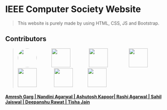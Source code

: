 # IEEE Computer Society Website
> This website is purely made by using HTML, CSS, JS and Bootstrap.

## Contributors
> <a href="https://github.com/amreshgarg21"><img src=https://user-images.githubusercontent.com/101355193/178159970-49e8fac3-d25c-49bc-80f5-0e22b5961b94.jpg width=60px height=60px style="border-radius:50%"></a>&nbsp;&nbsp;&nbsp;&nbsp;&nbsp;&nbsp;&nbsp;&nbsp;&nbsp;&nbsp;&nbsp;&nbsp;<a href="https://github.com/neophilic-coder"><img src=https://user-images.githubusercontent.com/101355193/178160229-393fca8d-3f2a-4e9d-8f4e-943655b20f92.jpg width=60px height=60px></a>&nbsp;&nbsp;&nbsp;&nbsp;&nbsp;&nbsp;&nbsp;&nbsp;&nbsp;&nbsp;&nbsp;&nbsp;&nbsp;&nbsp;&nbsp;<a href="https://www.github.com/Kapoor-0905"><img src=https://user-images.githubusercontent.com/101355193/178160290-f5624463-193d-4d12-9793-53456e05a16a.jpg width=60px height=60px></a>&nbsp;&nbsp;&nbsp;&nbsp;&nbsp;&nbsp;&nbsp;&nbsp;&nbsp;&nbsp;&nbsp;&nbsp;&nbsp;&nbsp;&nbsp;&nbsp;&nbsp;<a href="https://www.github.com/rashi2911"><img src=https://user-images.githubusercontent.com/101355193/178275284-8a917913-5269-452b-838c-70b716194857.jpeg width=60px height=60px></a>&nbsp;&nbsp;&nbsp;&nbsp;&nbsp;&nbsp;&nbsp;&nbsp;&nbsp;&nbsp;&nbsp;<a href="https://www.github.com/sahil149"><img src=https://user-images.githubusercontent.com/101355193/178756592-cb6276f1-bc42-43f2-a797-d6cda4f91d7a.jpeg width=60px height=60px></a>&nbsp;&nbsp;&nbsp;&nbsp;&nbsp;&nbsp;&nbsp;&nbsp;&nbsp;&nbsp;&nbsp;&nbsp;&nbsp;&nbsp;<a href="https://github.com/deepanshu-rawat6"><img src=https://user-images.githubusercontent.com/101355193/180200692-c88c47d6-0789-423c-9e6b-111053628353.jpg width=60px height=60px></a>&nbsp;&nbsp;&nbsp;&nbsp;&nbsp;&nbsp;&nbsp;&nbsp;&nbsp;&nbsp;&nbsp;&nbsp;<a href="https://github.com/aura-amantis"><img src=https://user-images.githubusercontent.com/101355193/185772273-fe665a4a-26dc-4485-ba5c-96f0c6075f6b.jpg width=60px height=60px>

#### Amresh Garg | Nandini Agarwal | Ashutosh Kapoor| Rashi Agarwal | Sahil Jaiswal | Deepanshu Rawat | Tisha Jain
